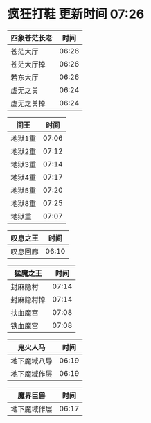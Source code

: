 # 疯狂打鞋 更新时间 07:26

| 四象苍茫长老   | 时间    |
|--------|-------|
| 苍茫大厅 | 06:26 |
| 苍茫大厅掉 | 06:26 |
| 若东大厅 | 06:26 |
| 虚无之关 | 06:24 |
| 虚无之关掉 | 06:24 |

| 间王   | 时间    |
|--------|-------|
| 地狱1重 | 07:06 |
| 地狱2重 | 07:12 |
| 地狱3重 | 07:14 |
| 地狱4重 | 07:17 |
| 地狱5重 | 07:20 |
| 地狱8重 | 07:25 |
| 地狱重 | 07:07 |

| 叹息之王   | 时间    |
|--------|-------|
| 叹息回廊 | 06:10 |

| 猛魔之王   | 时间    |
|--------|-------|
| 封麻隐村 | 07:14 |
| 封麻隐村掉 | 07:14 |
| 扶血魔宫 | 07:08 |
| 铁血魔宫 | 07:08 |

| 鬼火人马   | 时间    |
|--------|-------|
| 地下魔域八导 | 06:19 |
| 地下魔域作层 | 06:19 |

| 魔界巨兽   | 时间    |
|--------|-------|
| 地下魔域作层 | 06:17 |